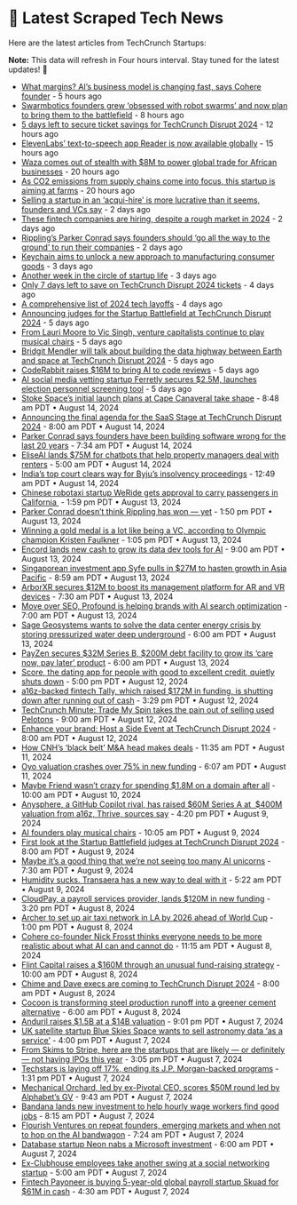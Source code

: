 
# 📰 Latest Scraped Tech News

Here are the latest articles from TechCrunch Startups:

**Note:** This data will refresh in Four hours interval. Stay tuned for the latest updates! 🔄
- [What margins? AI’s business model is changing fast, says Cohere founder](https://techcrunch.com/2024/08/19/what-margins-ais-business-model-is-changing-fast-says-cohere-founder/) - 5 hours ago
- [Swarmbotics founders grew ‘obsessed with robot swarms’ and now plan to bring them to the battlefield](https://techcrunch.com/2024/08/19/swarmbiotics-founders-grew-obsessed-with-robot-swarms-and-now-plan-to-bring-them-to-the-battlefield/) - 8 hours ago
- [5 days left to secure ticket savings for TechCrunch Disrupt 2024](https://techcrunch.com/2024/08/19/5-days-left-to-secure-ticket-savings-for-techcrunch-disrupt-2024/) - 12 hours ago
- [ElevenLabs’ text-to-speech app Reader is now available globally](https://techcrunch.com/2024/08/19/elevenlabs-reader-app-is-now-available-globally/) - 15 hours ago
- [Waza comes out of stealth with $8M to power global trade for African businesses](https://techcrunch.com/2024/08/19/waza-comes-out-of-stealth-with-8m-to-power-global-trade-for-african-businesses/) - 20 hours ago
- [As CO2 emissions from supply chains come into focus, this startup is aiming at farms](https://techcrunch.com/2024/08/19/as-co2-emissions-from-supply-chains-come-into-focus-this-startup-is-aiming-at-farms/) - 20 hours ago
- [Selling a startup in an ‘acqui-hire’ is more lucrative than it seems, founders and VCs say](https://techcrunch.com/2024/08/18/selling-a-startup-in-an-acqui-hire-is-more-lucrative-than-it-seems-founders-and-vcs-say/) - 2 days ago
- [These fintech companies are hiring, despite a rough market in 2024](https://techcrunch.com/2024/08/18/these-fintech-companies-are-hiring-despite-a-rough-market-in-2024/) - 2 days ago
- [Rippling’s Parker Conrad says founders should ‘go all the way to the ground’ to run their companies](https://techcrunch.com/2024/08/18/ripplings-parker-conrad-says-founders-should-go-all-the-way-to-the-ground-to-run-their-companies/) - 2 days ago
- [Keychain aims to unlock a new approach to manufacturing consumer goods](https://techcrunch.com/2024/08/17/keychain-aims-to-unlock-a-new-approach-to-manufacturing-consumer-goods/) - 3 days ago
- [Another week in the circle of startup life](https://techcrunch.com/2024/08/16/another-week-in-the-circle-of-startup-life/) - 3 days ago
- [Only 7 days left to save on TechCrunch Disrupt 2024 tickets](https://techcrunch.com/2024/08/16/only-7-days-left-to-save-on-disrupt-2024-tickets/) - 4 days ago
- [A comprehensive list of 2024 tech layoffs](https://techcrunch.com/2024/08/15/tech-layoffs-2024-list/) - 4 days ago
- [Announcing judges for the Startup Battlefield at TechCrunch Disrupt 2024](https://techcrunch.com/2024/08/15/announcing-judges-for-the-startup-battlefield-at-techcrunch-disrupt-2024/) - 5 days ago
- [From Lauri Moore to Vic Singh, venture capitalists continue to play musical chairs](https://techcrunch.com/2024/08/15/from-lauri-moore-to-vic-singh-venture-capitalists-continue-to-play-musical-chairs/) - 5 days ago
- [Bridgit Mendler will talk about building the data highway between Earth and space at TechCrunch Disrupt 2024](https://techcrunch.com/2024/08/15/bridgit-mendler-joins-techcrunch-disrupt-2024/) - 5 days ago
- [CodeRabbit raises $16M to bring AI to code reviews](https://techcrunch.com/2024/08/15/coderabbit-raises-16m-to-bring-ai-to-code-reviews/) - 5 days ago
- [AI social media vetting startup Ferretly secures $2.5M, launches election personnel screening tool](https://techcrunch.com/2024/08/15/ai-social-media-vetting-startup-ferretly-secures-2-5m-launches-election-personnel-screening-tool/) - 5 days ago
- [Stoke Space’s initial launch plans at Cape Canaveral take shape](https://techcrunch.com/2024/08/14/stoke-spaces-initial-launch-plans-at-cape-canaveral-take-shape/) - 8:48 am PDT • August 14, 2024
- [Announcing the final agenda for the SaaS Stage at TechCrunch Disrupt 2024](https://techcrunch.com/2024/08/14/announcing-the-final-agenda-for-the-saas-stage-at-techcrunch-disrupt-2024/) - 8:00 am PDT • August 14, 2024
- [Parker Conrad says founders have been building software wrong for the last 20 years](https://techcrunch.com/2024/08/14/parker-conrad-says-founders-have-been-building-software-wrong-for-the-last-20-years/) - 7:34 am PDT • August 14, 2024
- [EliseAI lands $75M for chatbots that help property managers deal with renters](https://techcrunch.com/2024/08/14/eliseais-chatbots-for-property-owners-nets-it-75m-in-funding/) - 5:00 am PDT • August 14, 2024
- [India’s top court clears way for Byju’s insolvency proceedings](https://techcrunch.com/2024/08/14/indias-top-court-clears-way-for-byjus-insolvency-proceedings/) - 12:49 am PDT • August 14, 2024
- [Chinese robotaxi startup WeRide gets approval to carry passengers in California ](https://techcrunch.com/2024/08/13/chinese-robotaxi-startup-weride-gets-approval-to-carry-passengers-in-california/) - 1:59 pm PDT • August 13, 2024
- [Parker Conrad doesn’t think Rippling has won — yet](https://techcrunch.com/podcast/parker-conrad-doesnt-think-rippling-has-won-yet/) - 1:50 pm PDT • August 13, 2024
- [Winning a gold medal is a lot like being a VC, according to Olympic champion Kristen Faulkner](https://techcrunch.com/2024/08/13/winning-a-gold-medal-is-a-lot-like-being-a-vc-according-to-olympic-champion-kristen-faulkner/) - 1:05 pm PDT • August 13, 2024
- [Encord lands new cash to grow its data dev tools for AI](https://techcrunch.com/2024/08/13/encord-lands-new-cash-to-grow-its-data-labeling-tools-for-ai/) - 9:00 am PDT • August 13, 2024
- [Singaporean investment app Syfe pulls in $27M to hasten growth in Asia Pacific](https://techcrunch.com/2024/08/13/singapores-investment-app-syfe-accelerates-growth-across-asia-pacific-with-27m/) - 8:59 am PDT • August 13, 2024
- [ArborXR secures $12M to boost its management platform for AR and VR devices](https://techcrunch.com/2024/08/13/arborxr-secures-12m-to-boost-management-platform-for-ar-and-vr-devices/) - 7:30 am PDT • August 13, 2024
- [Move over SEO, Profound is helping brands with AI search optimization](https://techcrunch.com/2024/08/13/move-over-seo-profound-is-helping-brands-with-ai-search-optimization/) - 7:00 am PDT • August 13, 2024
- [Sage Geosystems wants to solve the data center energy crisis by storing pressurized water deep underground](https://techcrunch.com/2024/08/13/sage-geosystems-wants-to-solve-the-data-center-energy-crisis-by-storing-pressurized-water-deep-underground/) - 6:00 am PDT • August 13, 2024
- [PayZen secures $32M Series B, $200M debt facility to grow its ‘care now, pay later’ product](https://techcrunch.com/2024/08/13/payzen-secures-23m-series-b-led-by-nea-and-200m-in-debt-to-expand-care-now-pay-later-offering/) - 6:00 am PDT • August 13, 2024
- [Score, the dating app for people with good to excellent credit, quietly shuts down](https://techcrunch.com/2024/08/12/score-the-dating-app-for-people-with-good-to-excellent-credit-quietly-shuts-down/) - 5:00 pm PDT • August 12, 2024
- [a16z-backed fintech Tally, which raised $172M in funding, is shutting down after running out of cash](https://techcrunch.com/2024/08/12/a16z-backed-fintech-tally-which-raised-172m-in-funding-is-shutting-down-after-running-out-of-cash/) - 3:29 pm PDT • August 12, 2024
- [TechCrunch Minute: Trade My Spin takes the pain out of selling used Pelotons](https://techcrunch.com/video/techcrunch-minute-trade-my-spin-takes-the-pain-out-of-selling-used-pelotons/) - 9:00 am PDT • August 12, 2024
- [Enhance your brand: Host a Side Event at TechCrunch Disrupt 2024](https://techcrunch.com/2024/08/12/enhance-your-brand-host-a-side-event-at-techcrunch-disrupt-2024/) - 8:00 am PDT • August 12, 2024
- [How CNH’s ‘black belt’ M&A head makes deals](https://techcrunch.com/2024/08/11/how-cnhs-black-belt-ma-head-makes-deals/) - 11:35 am PDT • August 11, 2024
- [Oyo valuation crashes over 75% in new funding](https://techcrunch.com/2024/08/11/oyo-valuation-crashes-over-75-in-new-funding/) - 6:07 am PDT • August 11, 2024
- [Maybe Friend wasn’t crazy for spending $1.8M on a domain after all](https://techcrunch.com/2024/08/10/maybe-friend-wasnt-crazy-for-spending-1-8m-on-a-domain-after-all/) - 10:00 am PDT • August 10, 2024
- [Anysphere, a GitHub Copilot rival, has raised $60M Series A at  $400M valuation from a16z, Thrive, sources say](https://techcrunch.com/2024/08/09/anysphere-a-github-copilot-rival-has-raised-60m-series-a-at-400m-valuation-from-a16z-thrive-sources-say/) - 4:20 pm PDT • August 9, 2024
- [AI founders play musical chairs](https://techcrunch.com/2024/08/09/ai-founders-play-musical-chairs/) - 10:05 am PDT • August 9, 2024
- [First look at the Startup Battlefield judges at TechCrunch Disrupt 2024](https://techcrunch.com/2024/08/09/first-look-at-the-startup-battlefield-judges-at-techcrunch-disrupt-2024/) - 8:00 am PDT • August 9, 2024
- [Maybe it’s a good thing that we’re not seeing too many AI unicorns](https://techcrunch.com/podcast/maybe-its-a-good-thing-that-were-not-seeing-too-many-ai-unicorns/) - 7:30 am PDT • August 9, 2024
- [Humidity sucks. Transaera has a new way to deal with it](https://techcrunch.com/2024/08/09/humidity-sucks-transaera-has-a-new-way-to-deal-with-it/) - 5:22 am PDT • August 9, 2024
- [CloudPay, a payroll services provider, lands $120M in new funding](https://techcrunch.com/2024/08/08/cloudpay-a-payroll-services-provider-lands-120m-in-new-funding/) - 3:20 pm PDT • August 8, 2024
- [Archer to set up air taxi network in LA by 2026 ahead of World Cup](https://techcrunch.com/2024/08/08/archer-to-set-up-air-taxi-network-in-la-by-2026-ahead-of-world-cup/) - 1:00 pm PDT • August 8, 2024
- [Cohere co-founder Nick Frosst thinks everyone needs to be more realistic about what AI can and cannot do](https://techcrunch.com/2024/08/08/cohere-co-founder-nick-frosst-thinks-everyone-needs-to-be-more-realistic-on-what-ai-can-and-cannot-do/) - 11:15 am PDT • August 8, 2024
- [Flint Capital raises a $160M through an unusual fund-raising strategy](https://techcrunch.com/2024/08/08/flint-capital-raises-a-160m-through-unusual-fund-raising-strategy/) - 10:00 am PDT • August 8, 2024
- [Chime and Dave execs are coming to TechCrunch Disrupt 2024](https://techcrunch.com/2024/08/08/chime-and-dave-execs-are-coming-to-techcrunch-disrupt-2024/) - 8:00 am PDT • August 8, 2024
- [Cocoon is transforming steel production runoff into a greener cement alternative](https://techcrunch.com/2024/08/08/cocoon-is-making-steel-production-runoff-into-a-greener-cement-alternative/) - 6:00 am PDT • August 8, 2024
- [Anduril raises $1.5B at a $14B valuation](https://techcrunch.com/2024/08/07/anduril-raises-1-5b-to-hyper-scale-defense-production/) - 9:01 pm PDT • August 7, 2024
- [UK satellite startup Blue Skies Space wants to sell astronomy data ‘as a service’](https://techcrunch.com/2024/08/07/uk-satellite-startup-blue-skies-space-wants-to-sell-astronomy-data-as-a-service/) - 4:00 pm PDT • August 7, 2024
- [From Skims to Stripe, here are the startups that are likely — or definitely — not having IPOs this year](https://techcrunch.com/2024/08/07/startups-not-likely-to-ipo-2024/) - 3:05 pm PDT • August 7, 2024
- [Techstars is laying off 17%, ending its J.P. Morgan-backed programs](https://techcrunch.com/2024/08/07/techstars-is-laying-off-17-percent-ending-jp-morgan-backed-programs/) - 1:31 pm PDT • August 7, 2024
- [Mechanical Orchard, led by ex-Pivotal CEO, scores $50M round led by Alphabet’s GV](https://techcrunch.com/2024/08/07/mechanical-orchard-led-by-ex-pivotal-ceo-scores-50-million-round-led-by-alphabets-gv/) - 9:43 am PDT • August 7, 2024
- [Bandana lands new investment to help hourly wage workers find good jobs](https://techcrunch.com/2024/08/07/bandana-lands-new-investment-to-help-hourly-wage-workers-find-good-jobs/) - 8:15 am PDT • August 7, 2024
- [Flourish Ventures on repeat founders, emerging markets and when not to hop on the AI bandwagon](https://techcrunch.com/podcast/flourish-ventures-on-repeat-founders-emerging-markets-and-when-not-to-hop-on-the-ai-bandwagon/) - 7:24 am PDT • August 7, 2024
- [Database startup Neon nabs a Microsoft investment](https://techcrunch.com/2024/08/07/database-startup-neon-nabs-a-microsoft-investment/) - 6:00 am PDT • August 7, 2024
- [Ex-Clubhouse employees take another swing at a social networking startup](https://techcrunch.com/2024/08/07/ex-clubhouse-employees-take-another-swing-at-a-social-networking-startup/) - 5:00 am PDT • August 7, 2024
- [Fintech Payoneer is buying 5-year-old global payroll startup Skuad for $61M in cash](https://techcrunch.com/2024/08/07/payoneer-is-buying-5-year-old-global-payroll-startup-skaud-for-61m-cash/) - 4:30 am PDT • August 7, 2024